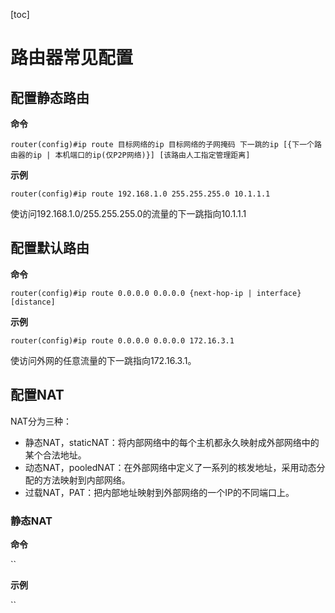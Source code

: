 [toc]

# 路由器常见配置

## 配置静态路由

**命令**

`router(config)#ip route 目标网络的ip 目标网络的子网掩码 下一跳的ip [{下一个路由器的ip | 本机端口的ip(仅P2P网络)}] [该路由人工指定管理距离]`

**示例**

`router(config)#ip route 192.168.1.0 255.255.255.0 10.1.1.1`

使访问192.168.1.0/255.255.255.0的流量的下一跳指向10.1.1.1

## 配置默认路由

**命令**

`router(config)#ip route 0.0.0.0 0.0.0.0 {next-hop-ip | interface} [distance]`

**示例**

`router(config)#ip route 0.0.0.0 0.0.0.0 172.16.3.1`

使访问外网的任意流量的下一跳指向172.16.3.1。

## 配置NAT

NAT分为三种：

- 静态NAT，staticNAT：将内部网络中的每个主机都永久映射成外部网络中的某个合法地址。
- 动态NAT，pooledNAT：在外部网络中定义了一系列的核发地址，采用动态分配的方法映射到内部网络。
- 过载NAT，PAT：把内部地址映射到外部网络的一个IP的不同端口上。

### 静态NAT

**命令**

``

**示例**

``

